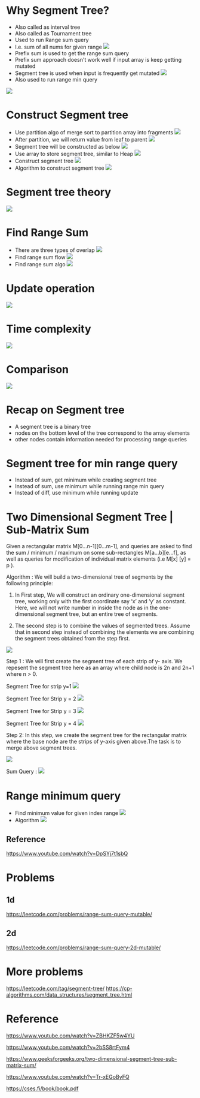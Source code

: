 # Why Segment Tree?
- Also called as interval tree
- Also called as Tournament tree
- Used to run Range sum query
- I.e. sum of all nums for given range
![](assets/range-sum-query.png)
- Prefix sum is used to get the range sum query
- Prefix sum approach doesn't work well if input array is keep getting mutated
- Segment tree is used when input is frequently get mutated
![](assets/compare.png)
- Also used to run range min query

![](assets/range-min-query.png)

# Construct Segment tree
- Use partition algo of merge sort to partition array into fragments
![](assets/partition.png)
- After partition, we will return value from leaf to parent
![](assets/calculate-sum.png)
- Segment tree will be constructed as below
![](assets/segment-tree.png)
- Use array to store segment tree, similar to Heap
![](assets/similar-to-heap.png)
- Construct segment tree 
![](assets/construction-flow.png)
- Algorithm to construct segment tree
![](assets/construction-algo.png)
# Segment tree theory
![](assets/theory.png)
# Find Range Sum
- There are three types of overlap
![](assets/overlap-types.png)
- Find range sum flow
![](assets/find-range-sum-flow.png)
- Find range sum algo
![](assets/find-range-sum-algo.png)
# Update operation
![](assets/update-flow-algo.png)
# Time complexity
![](assets/time-complexity.png)
# Comparison
![](assets/compare-algo.png)
# Recap on  Segment tree
- A segment tree is a binary tree 
- nodes on the bottom level of the
tree correspond to the array elements
- other nodes contain information
needed for processing range queries

# Segment tree for min range query
- Instead of sum, get minimum while creating segment tree
- Instead of sum, use minimum while running range min query
- Instead of diff, use minimum while running update
# Two Dimensional Segment Tree | Sub-Matrix Sum
Given a rectangular matrix M[0…n-1][0…m-1], and queries are asked to find the sum / minimum / maximum on some sub-rectangles M[a…b][e…f], as well as queries for modification of individual matrix elements (i.e M[x] [y] = p ).

Algorithm :
We will build a two-dimensional tree of segments by the following principle:
1. In First step, We will construct an ordinary one-dimensional segment tree, working only with the first coordinate say ‘x’ and ‘y’ as constant. Here, we will not write number in inside the node as in the one-dimensional segment tree, but an entire tree of segments.

2. The second step is to combine the values of segmented trees. Assume that in second step instead of combining the elements we are combining the segment trees obtained from the step first.

![](https://media.geeksforgeeks.org/wp-content/uploads/Untitled-Diagram-9-1-e1524141861631.png)

Step 1 : We will first create the segment tree of each strip of y- axis. We repesent the segment tree here as an array where child node is 2n and 2n+1 where n > 0.

Segment Tree for strip y=1
![](https://media.geeksforgeeks.org/wp-content/uploads/Untitled-Diagram-7-1-e1524132296133.png)

Segment Tree for Strip y = 2
![](https://media.geeksforgeeks.org/wp-content/uploads/Untitled-Diagram-7-2-e1524132427341.png)

Segment Tree for Strip y = 3
![](https://media.geeksforgeeks.org/wp-content/uploads/Untitled-Diagram-7-3-e1524132504548.png)

Segment Tree for Strip y = 4
![](https://media.geeksforgeeks.org/wp-content/uploads/Untitled-Diagram-7-4-e1524132560570.png)

Step 2: In this step, we create the segment tree for the rectangular matrix where the base node are the strips of y-axis given above.The task is to merge above segment trees.

![](https://media.geeksforgeeks.org/wp-content/uploads/Untitled-Diagram-5-1-e1524129806521.png)

Sum Query :
![](https://media.geeksforgeeks.org/wp-content/uploads/seg2D.png)


# Range minimum query
- Find minimum value for given index range
    ![](assets/min-range-query.png)
- Algorithm
![](assets/min-range-segment-tree.png)
## Reference
https://www.youtube.com/watch?v=DpSYj7t1sbQ

# Problems
## 1d
https://leetcode.com/problems/range-sum-query-mutable/
## 2d
https://leetcode.com/problems/range-sum-query-2d-mutable/

# More problems
https://leetcode.com/tag/segment-tree/
https://cp-algorithms.com/data_structures/segment_tree.html

# Reference
https://www.youtube.com/watch?v=ZBHKZF5w4YU

https://www.youtube.com/watch?v=2bSS8rtFym4

https://www.geeksforgeeks.org/two-dimensional-segment-tree-sub-matrix-sum/

https://www.youtube.com/watch?v=Tr-xEGoByFQ


https://cses.fi/book/book.pdf
